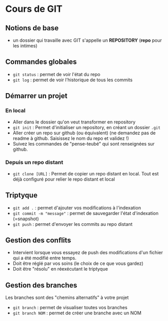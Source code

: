 # Cours de GIT

## Notions de base

- un dossier qui travaille avec GIT s'appelle un **REPOSITORY** (**repo** pour les intimes)

## Commandes globales

- `git status` : permet de voir l'état du repo
- `git log` : permet de voir l'historique de tous les commits

## Démarrer un projet

### En local

- Aller dans le dossier qu'on veut transformer en repository
- `git init` : Permet d'initialiser un repository, en créant un dossier `.git`
- Aller créer un repo sur github (ou équivalent) (ne demandez pas de readme à github. Saisissez le nom du repo et validez !)
- Suivez les commandes de "pense-teubé" qui sont renseignées sur github.

### Depuis un repo distant

- `git clone [URL]` : Permet de copier un repo distant en local. Tout est déjà configuré pour relier le repo distant et local

## Triptyque

- `git add .` : permet d'ajouter vos modifications à l'indexation
- `git commit -m "message"` : permet de sauvegarder l'état d'indexation (=snapshot)
- `git push` : permet d'envoyer les commits au repo distant

## Gestion des conflits

- Intervient lorsque vous essayez de push des modifications d'un fichier qui a été modifié entre temps.
- Doit être réglé par vos soins (le choix de ce que vous gardez)
- Doit être "résolu" en réexécutant le triptyque

## Gestion des branches

Les branches sont des "chemins alternatifs" à votre projet

- `git branch` : permet de visualiser toutes vos branches
- `git branch NOM` : permet de créer une branche avec un NOM
